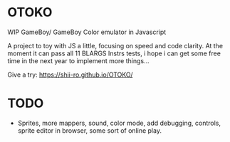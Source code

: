 # OTOKO
WIP GameBoy/ GameBoy Color emulator in Javascript

A project to toy with JS a little, focusing on speed and code clarity.
At the moment it can pass all 11 BLARGS Instrs tests, i hope i can get some free time in the next year to implement more things...

Give a try: https://shii-ro.github.io/OTOKO/
# TODO
- Sprites, more mappers, sound, color mode, add debugging, controls, sprite editor in browser, some sort of online play.
